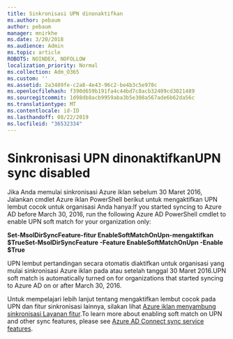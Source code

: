 ```yaml
---
title: Sinkronisasi UPN dinonaktifkan
ms.author: pebaum
author: pebaum
manager: mnirkhe
ms.date: 3/20/2018
ms.audience: Admin
ms.topic: article
ROBOTS: NOINDEX, NOFOLLOW
localization_priority: Normal
ms.collection: Adm_O365
ms.custom: ''
ms.assetid: 2a3489fe-c2a8-4e43-96c2-be4b3c5e978c
ms.openlocfilehash: f390d659b191fa4c44bd7c8acb32409cd3021489
ms.sourcegitcommit: 1d98db8acb9959aba3b5e308a567ade6b62da56c
ms.translationtype: MT
ms.contentlocale: id-ID
ms.lasthandoff: 08/22/2019
ms.locfileid: "36532334"
---
```

# <a name="upn-sync-disabled"></a><span data-ttu-id="d01f1-102">Sinkronisasi UPN dinonaktifkan</span><span class="sxs-lookup"><span data-stu-id="d01f1-102">UPN sync disabled</span></span>

<span data-ttu-id="d01f1-103">Jika Anda memulai sinkronisasi Azure iklan sebelum 30 Maret 2016, Jalankan cmdlet Azure iklan PowerShell berikut untuk mengaktifkan UPN lembut cocok untuk organisasi Anda hanya:</span><span class="sxs-lookup"><span data-stu-id="d01f1-103">If you started syncing to Azure AD before March 30, 2016, run the following Azure AD PowerShell cmdlet to enable UPN soft match for your organization only:</span></span>
  
 <span data-ttu-id="d01f1-104">**Set-MsolDirSyncFeature-fitur EnableSoftMatchOnUpn-mengaktifkan $True**</span><span class="sxs-lookup"><span data-stu-id="d01f1-104">**Set-MsolDirSyncFeature -Feature EnableSoftMatchOnUpn -Enable $True**</span></span>
  
<span data-ttu-id="d01f1-105">UPN lembut pertandingan secara otomatis diaktifkan untuk organisasi yang mulai sinkronisasi Azure iklan pada atau setelah tanggal 30 Maret 2016.</span><span class="sxs-lookup"><span data-stu-id="d01f1-105">UPN soft match is automatically turned on for organizations that started syncing to Azure AD on or after March 30, 2016.</span></span>
  
<span data-ttu-id="d01f1-106">Untuk mempelajari lebih lanjut tentang mengaktifkan lembut cocok pada UPN dan fitur sinkronisasi lainnya, silakan lihat [Azure iklan menyambung sinkronisasi Layanan fitur](https://docs.microsoft.com/azure/active-directory/connect/active-directory-aadconnectsyncservice-features).</span><span class="sxs-lookup"><span data-stu-id="d01f1-106">To learn more about enabling soft match on UPN and other sync features, please see [Azure AD Connect sync service features](https://docs.microsoft.com/azure/active-directory/connect/active-directory-aadconnectsyncservice-features).</span></span>
  

